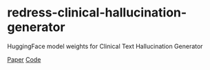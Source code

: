 # redress-clinical-hallucination-generator
HuggingFace model weights for Clinical Text Hallucination Generator

[Paper](https://arxiv.org/abs/2204.10290)
[Code](https://github.com/amazon-research/summary-reference-revision)
